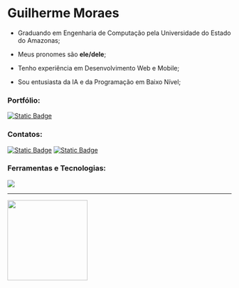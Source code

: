 # Guilherme Moraes

- Graduando em Engenharia de Computação pela Universidade do Estado do Amazonas;

- Meus pronomes são **ele/dele**;

- Tenho experiência em Desenvolvimento Web e Mobile;

- Sou entusiasta da IA e da Programação em Baixo Nível;

### Portfólio:

[<img alt="Static Badge" src="https://img.shields.io/badge/portf%C3%B3lio-black?style=for-the-badge">](https://portfolio-beryl-alpha-14.vercel.app/)
 
### Contatos: 
  
[<img alt="Static Badge" src="https://img.shields.io/badge/E--MAIL-%23B00FDB?style=for-the-badge">](mailto:guighm.dev@proton.me)
[<img alt="Static Badge" src="https://img.shields.io/badge/LINKEDIN-%230F76DB?style=for-the-badge">](https://www.linkedin.com/in/guighm/)
    
### Ferramentas e Tecnologias:

[<img src="https://skillicons.dev/icons?i=react,vue,flutter,nodejs,dotnet,linux"/>](https://skillicons.dev)

<hr/>

<div>
  <img height="180em" src="https://github-readme-stats.vercel.app/api?username=guighm&theme=neon&cache_seconds=30">
</div>

